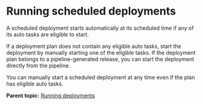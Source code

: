 # Running scheduled deployments

A scheduled deployment starts automatically at its scheduled time if any of its auto tasks are eligible to start.

If a deployment plan does not contain any eligible auto tasks, start the deployment by manually starting one of the eligible tasks. If the deployment plan belongs to a pipeline-generated release, you can start the deployment directly from the pipeline.

You can manually start a scheduled deployment at any time even if the plan has eligible auto tasks.

**Parent topic:** [Running deployments](../../com.ibm.crelease.doc/topics/cr_deployRun_ov.md)

